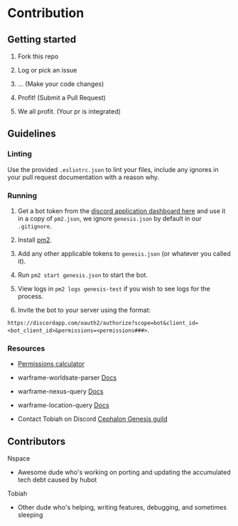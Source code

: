# Contribution

## Getting started

1. Fork this repo

2. Log or pick an issue

3. ... (Make your code changes)

4. Profit! (Submit a Pull Request)

5. We all profit. (Your pr is integrated)

## Guidelines

### Linting

Use the provided `.eslintrc.json` to lint your files, include any ignores in your pull request documentation with a reason why.


### Running

1. Get a bot token from the [discord application dashboard here](https://discordapp.com/developers/applications/me) and use it in a copy of `pm2.json`, we ignore `genesis.json` by default in our `.gitignore`. 

2. Install [pm2](http://pm2.keymetrics.io/docs/usage/quick-start/).

3. Add any other applicable tokens to `genesis.json` (or whatever you called it).

4. Run `pm2 start genesis.json` to start the bot.

5. View logs in `pm2 logs genesis-test` if you wish to see logs for the process.

6. Invite the bot to your server using the format:

`https://discordapp.com/oauth2/authorize?scope=bot&client_id=<bot_client_id>&permissions=<permissions###>`. 

### Resources

* [Permissions calculator](https://discordapi.com/permissions.html)

* warframe-worldsate-parser [Docs](https://aliasfalse.github.io/warframe-worldstate-parser/index.html)

* warframe-nexus-query [Docs](https://aliasfalse.github.io/warframe-nexus-query)

* warframe-location-query [Docs](https://aliasfalse.github.io/warframe-location-query)

* Contact Tobiah on Discord [Cephalon Genesis guild](https://discord.gg/0onjYYKuUBHiR3LK)

## Contributors

Nspace
 * Awesome dude who's working on porting and updating the accumulated tech debt caused by hubot
 
Tobiah
 * Other dude who's helping, writing features, debugging, and sometimes sleeping
